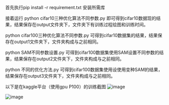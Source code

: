 首先执行pip install -r requirement.txt 安装所需库

接着运行 python cifar10三种优化算法不同参数.py 即可得到cifar10数据现的结果，结果保存在output文件夹下，文件夹下有训练过程绘图和训练时间。



python cifar100三种优化算法不同参数.py 可得到cifar10数据集的结果，结果保存在output1文件夹下，文件夹构成与之前相同。


python SAM不同参数设置.py 可得到cifar100数据集使用SAM设置不同参数的结果，结果保存在output2文件夹下，文件夹构成与之前相同。



python 不同的优化方法.py 可得到cifar100数据集使用设使用变种SAM的结果，结果保存在output3文件夹下，文件夹构成与之前相同。


以下是在kaggle平台（使用gpu P100）的训练截图
![image](https://github.com/user-attachments/assets/4cdb0120-ad84-4c65-be50-ece61371854f)

![image](https://github.com/user-attachments/assets/c4e1fad5-81d9-466c-8094-df5dc5818f3f)
